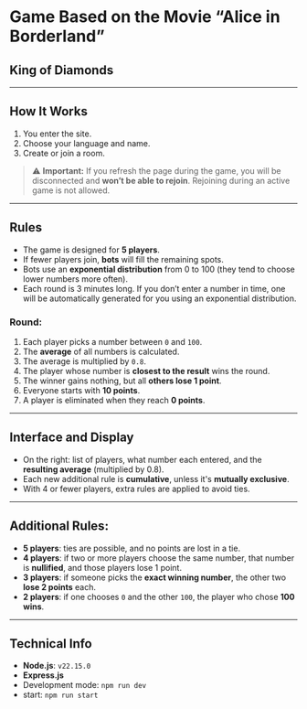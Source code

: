# Game Based on the Movie **“Alice in Borderland”**  
## King of Diamonds

---

## How It Works

1. You enter the site.
2. Choose your language and name.
3. Create or join a room.

> ⚠️ **Important:** If you refresh the page during the game, you will be disconnected and **won’t be able to rejoin**. Rejoining during an active game is not allowed.

---

## Rules

- The game is designed for **5 players**.
- If fewer players join, **bots** will fill the remaining spots.
- Bots use an **exponential distribution** from 0 to 100 (they tend to choose lower numbers more often).
- Each round is 3 minutes long. If you don’t enter a number in time, one will be automatically generated for you using an exponential distribution.

### Round:

1. Each player picks a number between `0` and `100`.
2. The **average** of all numbers is calculated.
3. The average is multiplied by `0.8`.
4. The player whose number is **closest to the result** wins the round.
5. The winner gains nothing, but all **others lose 1 point**.
6. Everyone starts with **10 points**.
7. A player is eliminated when they reach **0 points**.

---

## Interface and Display

- On the right: list of players, what number each entered, and the **resulting average** (multiplied by 0.8).
- Each new additional rule is **cumulative**, unless it's **mutually exclusive**.
- With 4 or fewer players, extra rules are applied to avoid ties.

---

## Additional Rules:

- **5 players**: ties are possible, and no points are lost in a tie.
- **4 players**: if two or more players choose the same number, that number is **nullified**, and those players lose 1 point.
- **3 players**: if someone picks the **exact winning number**, the other two **lose 2 points** each.
- **2 players**: if one chooses `0` and the other `100`, the player who chose **100 wins**.

---

## Technical Info

- **Node.js**: `v22.15.0`
- **Express.js**
- Development mode: `npm run dev`
- start: `npm run start`
